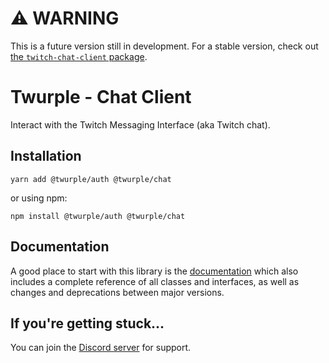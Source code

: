 # ⚠ WARNING

This is a future version still in development. For a stable version, check out [the `twitch-chat-client` package](https://www.npmjs.com/package/twitch-chat-client).

# Twurple - Chat Client

Interact with the Twitch Messaging Interface (aka Twitch chat).

## Installation

	yarn add @twurple/auth @twurple/chat

or using npm:

	npm install @twurple/auth @twurple/chat

## Documentation

A good place to start with this library is the [documentation](https://twurple.github.io/chat)
which also includes a complete reference of all classes and interfaces, as well as changes and deprecations between major versions.

## If you're getting stuck...

You can join the [Discord server](https://discord.gg/b9ZqMfz) for support.

